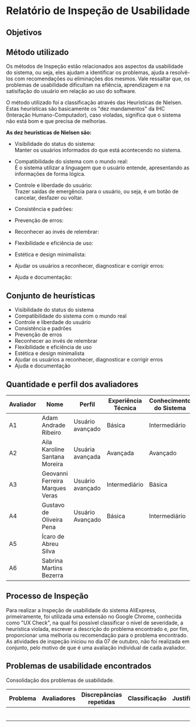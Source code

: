 # Relatório de Inspeção de Usabilidade

## Objetivos


## Método utilizado
Os métodos de Inspeção estão relacionados aos aspectos da usabilidade do sistema, ou seja, eles ajudam a identificar os problemas, ajuda a resolvê-los com recomendações ou eliminações dos mesmos. Vale ressaltar que, os problemas de usabilidade dificultam na efiência, aprendizagem e na satisifação do usuário em relação ao uso do software.<br/>

O método utilizado foi a classificação através das Heurísticas de Nielsen. Estas heurísticas são basicamente os "dez mandamentos" da IHC (Interação Humano-Computador), caso violadas, significa que o sistema não está bom e que precisa de melhorias. <br/>

**As dez heurísticas de Nielsen são:<br/>**
- Visibilidade do status do sistema:<br/>
  Manter os usuários informados do que está acontecendo no sistema.
  
- Compatibilidade do sistema com o mundo real:<br/>
  É o sistema utilizar a linguagem que o usuário entende, apresentando as informações de forma lógica.
  
- Controle e liberdade do usuário: <br/>
  Trazer saídas de emergência para o usuário, ou seja, é um botão de cancelar, desfazer ou voltar.
  
- Consistência e padrões: <br/>
  
- Prevenção de erros:<br/>
- Reconhecer ao invés de relembrar:<br/>
- Flexibilidade e eficiência de uso:<br/>
- Estética e design minimalista:<br/>
- Ajudar os usuários a reconhecer, diagnosticar e corrigir erros:<br/>
- Ajuda e documentação:<br/>

## Conjunto de heurísticas
- Visibilidade do status do sistema
- Compatibilidade do sistema com o mundo real
- Controle e liberdade do usuário
- Consistência e padrões
- Prevenção de erros
- Reconhecer ao invés de relembrar
- Flexibilidade e eficiência de uso
- Estética e design minimalista
- Ajudar os usuários a reconhecer, diagnosticar e corrigir erros
- Ajuda e documentação

## Quantidade e perfil dos avaliadores

| Avaliador |             Nome              |         Perfil        | Experiência Técnica | Conhecimento do Sistema |
|-----------|-------------------------------|-----------------------|---------------------|-------------------------|
|    A1     |Adam Andrade Ribeiro           | Usuário avançado      |     Básica          |      Intermediário      |
|    A2     |Aila Karoline Santana Moreira  | Usuária avançada      |    Avançada         |         Avançado        |
|    A3     |Geovanni Ferreira Marques Veras| Usuário avançado      |     Intermediário   |         Básica          |
|    A4     |Gustavo de Oliveira Pena       |  Usuário Avançado     |     Básica          |      Intermediário      |
|    A5     |Ícaro de Abreu Silva           |                       |                     |                         |
|    A6     |Sabrina Martins Bezerra        |                       |                     |                         |


## Processo de Inspeção
Para realizar a Inspeção de usabilidade do sistema AliExpress, primeiramente, foi utilizada uma extensão no Google Chrome, conhecida como "UX Check", na qual foi possível classificar o nível de severidade, a heurística violada, escrever a descrição do problema encontrado e, por fim, proporcionar uma melhoria ou recomendação para o problema encontrado. As atividades de inspeção iniciou no dia 07 de outubro, não foi realizada em conjunto, pelo motivo de que é uma avaliação individual de cada avaliador.

## Problemas de usabilidade encontrados
Consolidação dos problemas de usabilidade.

| Problema | Avaliadores | Discrepâncias repetidas | Classificação |      Justificativa      |
|----------|-------------|-------------------------|---------------|-------------------------|
|          |             |                         |               |                         |
|          |             |                         |               |                         |
|          |             |                         |               |                         |
|          |             |                         |               |                         |
|          |             |                         |               |                         |
|          |             |                         |               |                         |
